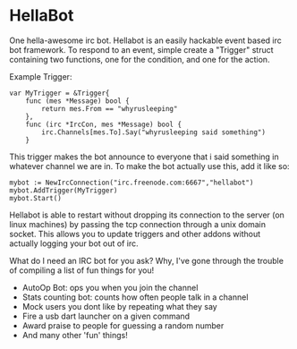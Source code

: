 HellaBot
========

One hella-awesome irc bot. Hellabot is an easily hackable event based irc bot
framework. To respond to an event, simple create a "Trigger" struct containing
two functions, one for the condition, and one for the action.

Example Trigger:

	var MyTrigger = &Trigger{
		func (mes *Message) bool {
			return mes.From == "whyrusleeping"
		},
		func (irc *IrcCon, mes *Message) bool {
			irc.Channels[mes.To].Say("whyrusleeping said something")
		}

This trigger makes the bot announce to everyone that i said something
in whatever channel we are in. To make the bot actually use this,
add it like so:

	mybot := NewIrcConnection("irc.freenode.com:6667","hellabot")
	mybot.AddTrigger(MyTrigger)
	mybot.Start()


Hellabot is able to restart without dropping its connection to the server
(on linux machines) by passing the tcp connection through a unix domain socket.
This allows you to update triggers and other addons without actually logging
your bot out of irc.


What do I need an IRC bot for you ask? Why, I've gone through the trouble of
compiling a list of fun things for you!

- AutoOp Bot: ops you when you join the channel
- Stats counting bot: counts how often people talk in a channel
- Mock users you dont like by repeating what they say
- Fire a usb dart launcher on a given command
- Award praise to people for guessing a random number
- And many other 'fun' things!
